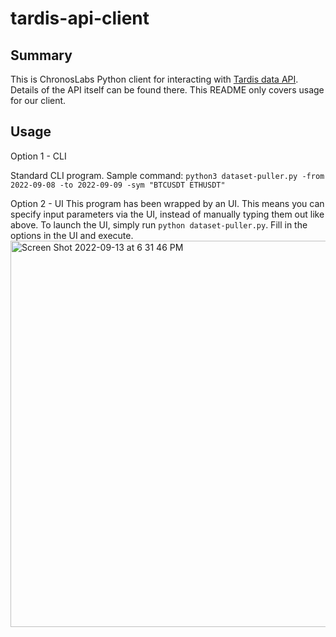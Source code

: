 # tardis-api-client

## Summary
This is ChronosLabs Python client for interacting with [Tardis data API](https://docs.tardis.dev/downloadable-csv-files). Details of the API itself can be found there. This README only covers usage for our client.

## Usage

Option 1 - CLI

Standard CLI program. Sample command: 
`python3 dataset-puller.py -from 2022-09-08 -to 2022-09-09 -sym "BTCUSDT ETHUSDT"`

Option 2 - UI
This program has been wrapped by an UI. This means you can specify input parameters via the UI, instead of manually typing them out like above. To launch the UI, simply run `python dataset-puller.py`. Fill in the options in the UI and execute.
<img width="618" alt="Screen Shot 2022-09-13 at 6 31 46 PM" src="https://user-images.githubusercontent.com/113400670/190021372-43e18dad-8fef-4d0e-a5fd-0a2db4bf31e1.png">
